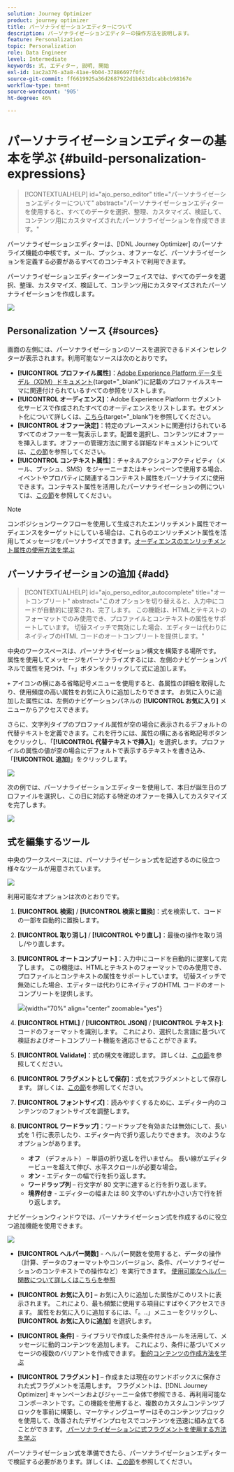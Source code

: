 ```yaml
---
solution: Journey Optimizer
product: journey optimizer
title: パーソナライゼーションエディターについて
description: パーソナライゼーションエディターの操作方法を説明します。
feature: Personalization
topic: Personalization
role: Data Engineer
level: Intermediate
keywords: 式, エディター, 説明, 開始
exl-id: 1ac2a376-a3a8-41ae-9b04-37886697f0fc
source-git-commit: ff6619925a36d2687922d1b631d1cabbcb98167e
workflow-type: tm+mt
source-wordcount: '905'
ht-degree: 46%

---
```


# パーソナライゼーションエディターの基本を学ぶ {#build-personalization-expressions}

>[!CONTEXTUALHELP]
>id="ajo_perso_editor"
>title="パーソナライゼーションエディターについて"
>abstract="パーソナライゼーションエディターを使用すると、すべてのデータを選択、整理、カスタマイズ、検証して、コンテンツ用にカスタマイズされたパーソナライゼーションを作成できます。"

パーソナライゼーションエディターは、[!DNL Journey Optimizer] のパーソナライズ機能の中核です。メール、プッシュ、オファーなど、パーソナライゼーションを定義する必要があるすべてのコンテキストで利用できます。

パーソナライゼーションエディターインターフェイスでは、すべてのデータを選択、整理、カスタマイズ、検証して、コンテンツ用にカスタマイズされたパーソナライゼーションを作成します。

![](assets/perso_ee1.png)

## Personalization ソース {#sources}

画面の左側には、パーソナライゼーションのソースを選択できるドメインセレクターが表示されます。利用可能なソースは次のとおりです。

* **[!UICONTROL プロファイル属性]**：[Adobe Experience Platform データモデル（XDM）ドキュメント](https://experienceleague.adobe.com/docs/experience-platform/xdm/home.html?lang=ja){target="_blank"}に記載のプロファイルスキーマに関連付けられているすべての参照をリストします。
* **[!UICONTROL オーディエンス]**：Adobe Experience Platform セグメント化サービスで作成されたすべてのオーディエンスをリストします。セグメント化について詳しくは、[こちら](https://experienceleague.adobe.com/docs/experience-platform/segmentation/home.html?lang=ja){target="_blank"}を参照してください。
* **[!UICONTROL オファー決定]**：特定のプレースメントに関連付けられているすべてのオファーを一覧表示します。配置を選択し、コンテンツにオファーを挿入します。オファーの管理方法に関する詳細なドキュメントについては、[この節](../offers/get-started/starting-offer-decisioning.md)を参照してください。
* **[!UICONTROL コンテキスト属性]**：チャネルアクションアクティビティ（メール、プッシュ、SMS）をジャーニーまたはキャンペーンで使用する場合、イベントやプロパティに関連するコンテキスト属性をパーソナライズに使用できます。コンテキスト属性を活用したパーソナライゼーションの例については、[この節](personalization-use-case.md)を参照してください。

>[!NOTE]
>
>コンポジションワークフローを使用して生成されたエンリッチメント属性でオーディエンスをターゲットにしている場合は、これらのエンリッチメント属性を活用してメッセージをパーソナライズできます。[オーディエンスのエンリッチメント属性の使用方法を学ぶ](../audience/about-audiences.md#enrichment)

## パーソナライゼーションの追加 {#add}

>[!CONTEXTUALHELP]
>id="ajo_perso_editor_autocomplete"
>title="オートコンプリート"
>abstract="このオプションを切り替えると、入力中にコードが自動的に提案され、完了します。 この機能は、HTMLとテキストのフォーマットでのみ使用でき、プロファイルとコンテキストの属性をサポートしています。 切替スイッチで無効にした場合、エディターは代わりにネイティブのHTML コードのオートコンプリートを提供します。"

中央のワークスペースは、パーソナライゼーション構文を構築する場所です。 属性を使用してメッセージをパーソナライズするには、左側のナビゲーションパネルで属性を見つけ、「`+`」ボタンをクリックして式に追加します。

`+` アイコンの横にある省略記号メニューを使用すると、各属性の詳細を取得したり、使用頻度の高い属性をお気に入りに追加したりできます。 お気に入りに追加した属性には、左側のナビゲーションパネルの **[!UICONTROL お気に入り]** メニューからアクセスできます。

さらに、文字列タイプのプロファイル属性が空の場合に表示されるデフォルトの代替テキストを定義できます。これを行うには、属性の横にある省略記号ボタンをクリックし、「**[!UICONTROL 代替テキストで挿入]**」を選択します。プロファイルの属性の値が空の場合にデフォルトで表示するテキストを書き込み、「**[!UICONTROL 追加]**」をクリックします。

![](assets/attribute-details.png)

次の例では、パーソナライゼーションエディターを使用して、本日が誕生日のプロファイルを選択し、この日に対応する特定のオファーを挿入してカスタマイズを完了します。

![](assets/perso_ee2.png)

## 式を編集するツール

中央のワークスペースには、パーソナライゼーション式を記述するのに役立つ様々なツールが用意されています。

![](assets/perso-workspace.png)

利用可能なオプションは次のとおりです。

1. **[!UICONTROL 検索]** / **[!UICONTROL 検索と置換]**：式を検索して、コードの一部を自動的に置換します。
1. **[!UICONTROL 取り消し]** / **[!UICONTROL やり直し]**：最後の操作を取り消し/やり直します。
1. **[!UICONTROL オートコンプリート]**：入力中にコードを自動的に提案して完了します。 この機能は、HTMLとテキストのフォーマットでのみ使用でき、プロファイルとコンテキストの属性をサポートしています。 切替スイッチで無効にした場合、エディターは代わりにネイティブのHTML コードのオートコンプリートを提供します。

   ![](assets/perso-complete.png){width="70%" align="center" zoomable="yes"}

1. **[!UICONTROL HTML]** / **[!UICONTROL JSON]** / **[!UICONTROL テキスト]**: コードのフォーマットを識別します。 これにより、選択した言語に基づいて検証およびオートコンプリート機能を適応させることができます。
1. **[!UICONTROL Validate]**：式の構文を確認します。 詳しくは、[この節](personalization-validation.md)を参照してください。
1. **[!UICONTROL フラグメントとして保存]**：式を式フラグメントとして保存します。 詳しくは、[この節](../content-management/save-fragments.md#save-as-expression-fragment)を参照してください。
1. **[!UICONTROL フォントサイズ]**：読みやすくするために、エディター内のコンテンツのフォントサイズを調整します。
1. **[!UICONTROL ワードラップ]**：ワードラップを有効または無効にして、長い式を 1 行に表示したり、エディター内で折り返したりできます。 次のようなオプションがあります。
   * **オフ** （デフォルト） – 単語の折り返しを行いません。 長い線がエディタービューを超えて伸び、水平スクロールが必要な場合。
   * **オン** - エディターの幅で行を折り返します。
   * **ワードラップ列** – 行文字が 80 文字に達すると行を折り返します。
   * **境界付き** - エディターの幅または 80 文字のいずれか小さい方で行を折り返します。

ナビゲーションウィンドウでは、パーソナライゼーション式を作成するのに役立つ追加機能を使用できます。

![](assets/perso-features.png)

* **[!UICONTROL ヘルパー関数]** - ヘルパー関数を使用すると、データの操作（計算、データのフォーマットやコンバージョン、条件、パーソナライゼーションのコンテキストでの操作など）を実行できます。 [ 使用可能なヘルパー関数について詳しくはこちらを参照 ](functions/functions.md)

* **[!UICONTROL お気に入り]** – お気に入りに追加した属性がこのリストに表示されます。 これにより、最も頻繁に使用する項目にすばやくアクセスできます。 属性をお気に入りに追加するには、「。..」メニューをクリックし、**[!UICONTROL お気に入りに追加]** を選択します。

* **[!UICONTROL 条件]** - ライブラリで作成した条件付きルールを活用して、メッセージに動的コンテンツを追加します。 これにより、条件に基づいてメッセージの複数のバリアントを作成できます。 [ 動的コンテンツの作成方法を学ぶ ](../personalization/get-started-dynamic-content.md)

* **[!UICONTROL フラグメント]** – 作成または現在のサンドボックスに保存された式フラグメントを活用します。 フラグメントは、[!DNL Journey Optimizer] キャンペーンおよびジャーニー全体で参照できる、再利用可能なコンポーネントです。この機能を使用すると、複数のカスタムコンテンツブロックを事前に構築し、マーケティングユーザーはそのコンテンツブロックを使用して、改善されたデザインプロセスでコンテンツを迅速に組み立てることができます。[ パーソナライゼーションに式フラグメントを使用する方法を学ぶ ](../personalization/use-expression-fragments.md)

パーソナライゼーション式を準備できたら、パーソナライゼーションエディターで検証する必要があります。詳しくは、[この節](personalization-validation.md)を参照してください。
